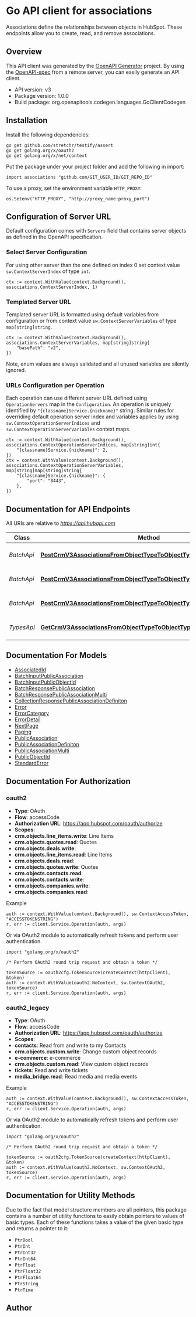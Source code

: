 # Go API client for associations

Associations define the relationships between objects in HubSpot. These endpoints allow you to create, read, and remove associations.

## Overview
This API client was generated by the [OpenAPI Generator](https://openapi-generator.tech) project.  By using the [OpenAPI-spec](https://www.openapis.org/) from a remote server, you can easily generate an API client.

- API version: v3
- Package version: 1.0.0
- Build package: org.openapitools.codegen.languages.GoClientCodegen

## Installation

Install the following dependencies:

```shell
go get github.com/stretchr/testify/assert
go get golang.org/x/oauth2
go get golang.org/x/net/context
```

Put the package under your project folder and add the following in import:

```golang
import associations "github.com/GIT_USER_ID/GIT_REPO_ID"
```

To use a proxy, set the environment variable `HTTP_PROXY`:

```golang
os.Setenv("HTTP_PROXY", "http://proxy_name:proxy_port")
```

## Configuration of Server URL

Default configuration comes with `Servers` field that contains server objects as defined in the OpenAPI specification.

### Select Server Configuration

For using other server than the one defined on index 0 set context value `sw.ContextServerIndex` of type `int`.

```golang
ctx := context.WithValue(context.Background(), associations.ContextServerIndex, 1)
```

### Templated Server URL

Templated server URL is formatted using default variables from configuration or from context value `sw.ContextServerVariables` of type `map[string]string`.

```golang
ctx := context.WithValue(context.Background(), associations.ContextServerVariables, map[string]string{
	"basePath": "v2",
})
```

Note, enum values are always validated and all unused variables are silently ignored.

### URLs Configuration per Operation

Each operation can use different server URL defined using `OperationServers` map in the `Configuration`.
An operation is uniquely identified by `"{classname}Service.{nickname}"` string.
Similar rules for overriding default operation server index and variables applies by using `sw.ContextOperationServerIndices` and `sw.ContextOperationServerVariables` context maps.

```
ctx := context.WithValue(context.Background(), associations.ContextOperationServerIndices, map[string]int{
	"{classname}Service.{nickname}": 2,
})
ctx = context.WithValue(context.Background(), associations.ContextOperationServerVariables, map[string]map[string]string{
	"{classname}Service.{nickname}": {
		"port": "8443",
	},
})
```

## Documentation for API Endpoints

All URIs are relative to *https://api.hubapi.com*

Class | Method | HTTP request | Description
------------ | ------------- | ------------- | -------------
*BatchApi* | [**PostCrmV3AssociationsFromObjectTypeToObjectTypeBatchArchiveArchive**](docs/BatchApi.md#postcrmv3associationsfromobjecttypetoobjecttypebatcharchivearchive) | **Post** /crm/v3/associations/{fromObjectType}/{toObjectType}/batch/archive | Archive a batch of associations
*BatchApi* | [**PostCrmV3AssociationsFromObjectTypeToObjectTypeBatchCreateCreate**](docs/BatchApi.md#postcrmv3associationsfromobjecttypetoobjecttypebatchcreatecreate) | **Post** /crm/v3/associations/{fromObjectType}/{toObjectType}/batch/create | Create a batch of associations
*BatchApi* | [**PostCrmV3AssociationsFromObjectTypeToObjectTypeBatchReadRead**](docs/BatchApi.md#postcrmv3associationsfromobjecttypetoobjecttypebatchreadread) | **Post** /crm/v3/associations/{fromObjectType}/{toObjectType}/batch/read | Read a batch of associations
*TypesApi* | [**GetCrmV3AssociationsFromObjectTypeToObjectTypeTypesGetAll**](docs/TypesApi.md#getcrmv3associationsfromobjecttypetoobjecttypetypesgetall) | **Get** /crm/v3/associations/{fromObjectType}/{toObjectType}/types | List association types


## Documentation For Models

 - [AssociatedId](docs/AssociatedId.md)
 - [BatchInputPublicAssociation](docs/BatchInputPublicAssociation.md)
 - [BatchInputPublicObjectId](docs/BatchInputPublicObjectId.md)
 - [BatchResponsePublicAssociation](docs/BatchResponsePublicAssociation.md)
 - [BatchResponsePublicAssociationMulti](docs/BatchResponsePublicAssociationMulti.md)
 - [CollectionResponsePublicAssociationDefiniton](docs/CollectionResponsePublicAssociationDefiniton.md)
 - [Error](docs/Error.md)
 - [ErrorCategory](docs/ErrorCategory.md)
 - [ErrorDetail](docs/ErrorDetail.md)
 - [NextPage](docs/NextPage.md)
 - [Paging](docs/Paging.md)
 - [PublicAssociation](docs/PublicAssociation.md)
 - [PublicAssociationDefiniton](docs/PublicAssociationDefiniton.md)
 - [PublicAssociationMulti](docs/PublicAssociationMulti.md)
 - [PublicObjectId](docs/PublicObjectId.md)
 - [StandardError](docs/StandardError.md)


## Documentation For Authorization



### oauth2


- **Type**: OAuth
- **Flow**: accessCode
- **Authorization URL**: https://app.hubspot.com/oauth/authorize
- **Scopes**: 
 - **crm.objects.line_items.write**: Line Items
 - **crm.objects.quotes.read**: Quotes
 - **crm.objects.deals.write**:  
 - **crm.objects.line_items.read**: Line Items
 - **crm.objects.deals.read**:  
 - **crm.objects.quotes.write**: Quotes
 - **crm.objects.contacts.read**:  
 - **crm.objects.contacts.write**:  
 - **crm.objects.companies.write**:  
 - **crm.objects.companies.read**:  

Example

```golang
auth := context.WithValue(context.Background(), sw.ContextAccessToken, "ACCESSTOKENSTRING")
r, err := client.Service.Operation(auth, args)
```

Or via OAuth2 module to automatically refresh tokens and perform user authentication.

```golang
import "golang.org/x/oauth2"

/* Perform OAuth2 round trip request and obtain a token */

tokenSource := oauth2cfg.TokenSource(createContext(httpClient), &token)
auth := context.WithValue(oauth2.NoContext, sw.ContextOAuth2, tokenSource)
r, err := client.Service.Operation(auth, args)
```


### oauth2_legacy


- **Type**: OAuth
- **Flow**: accessCode
- **Authorization URL**: https://app.hubspot.com/oauth/authorize
- **Scopes**: 
 - **contacts**: Read from and write to my Contacts
 - **crm.objects.custom.write**: Change custom object records
 - **e-commerce**: e-commerce
 - **crm.objects.custom.read**: View custom object records
 - **tickets**: Read and write tickets
 - **media_bridge.read**: Read media and media events

Example

```golang
auth := context.WithValue(context.Background(), sw.ContextAccessToken, "ACCESSTOKENSTRING")
r, err := client.Service.Operation(auth, args)
```

Or via OAuth2 module to automatically refresh tokens and perform user authentication.

```golang
import "golang.org/x/oauth2"

/* Perform OAuth2 round trip request and obtain a token */

tokenSource := oauth2cfg.TokenSource(createContext(httpClient), &token)
auth := context.WithValue(oauth2.NoContext, sw.ContextOAuth2, tokenSource)
r, err := client.Service.Operation(auth, args)
```


## Documentation for Utility Methods

Due to the fact that model structure members are all pointers, this package contains
a number of utility functions to easily obtain pointers to values of basic types.
Each of these functions takes a value of the given basic type and returns a pointer to it:

* `PtrBool`
* `PtrInt`
* `PtrInt32`
* `PtrInt64`
* `PtrFloat`
* `PtrFloat32`
* `PtrFloat64`
* `PtrString`
* `PtrTime`

## Author



